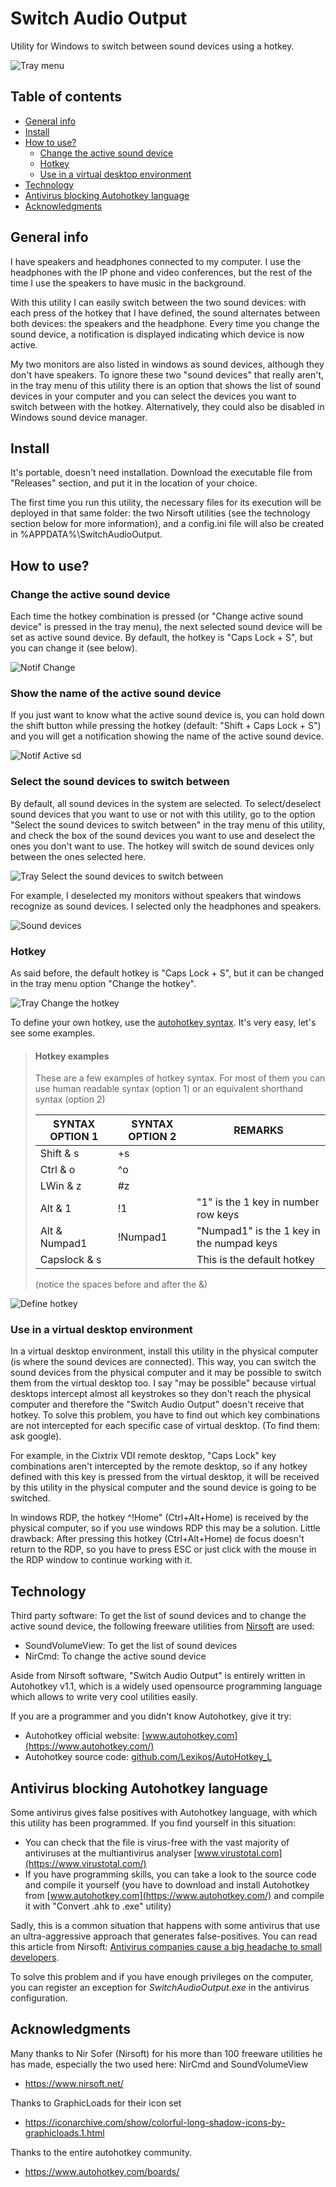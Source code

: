 # Switch Audio Output
Utility for Windows to switch between sound devices using a hotkey.

![Tray menu](https://user-images.githubusercontent.com/94808889/203303050-b216bae4-3942-4b2f-928b-6a0521f585f7.png)

## Table of contents
* [General info](#general-info)
* [Install](#install)
* [How to use?](#how-to-use)
  * [Change the active sound device](#change-the-active-sound-device)
  * [Hotkey](#hotkey)
  * [Use in a virtual desktop environment](#use-in-a-virtual-desktop-environment)
* [Technology](#technology)
* [Antivirus blocking Autohotkey language](#antivirus-blocking-autohotkey-language)
* [Acknowledgments](#acknowledgments)

## General info

I have speakers and headphones connected to my computer. I use the headphones with the IP phone and video conferences, but the rest of the time I use the speakers to have music in the background.

With this utility I can easily switch between the two sound devices: with each press of the hotkey that I have defined, the sound alternates between both devices: the speakers and the headphone. Every time you change the sound device, a notification is displayed indicating which device is now active.

My two monitors are also listed in windows as sound devices, although they don't have speakers. To ignore these two "sound devices" that really aren't, in the tray menu of this utility there is an option that shows the list of sound devices in your computer and you can select the devices you want to switch between with the hotkey. Alternatively, they could also be disabled in Windows sound device manager.

## Install

It's portable, doesn't need installation. Download the executable file from "Releases" section, and put it in the location of your choice.

The first time you run this utility, the necessary files for its execution will be deployed in that same folder: the two Nirsoft utilities (see the technology section below for more information), and a config.ini file will also be created in %APPDATA%\SwitchAudioOutput.

## How to use?

### Change the active sound device

Each time the hotkey combination is pressed (or "Change active sound device" is pressed in the tray menu), the next selected sound device will be set as active sound device. By default, the hotkey is "Caps Lock + S", but you can change it (see below).

![Notif Change](https://user-images.githubusercontent.com/94808889/203301779-94f78c8f-d2f8-41db-a463-0c56eb7fe018.png)

### Show the name of the active sound device

If you just want to know what the active sound device is, you can hold down the shift button while pressing the hotkey (default: "Shift + Caps Lock + S") and you will get a notification showing the name of the active sound device.

![Notif Active sd](https://user-images.githubusercontent.com/94808889/203301907-cdf20932-e5af-4662-8196-65194015f30f.png)

### Select the sound devices to switch between

By default, all sound devices in the system are selected. To select/deselect sound devices that you want to use or not with this utility, go to the option "Select the sound devices to switch between" in the tray menu of this utility, and check the box of the sound devices you want to use and deselect the ones you don't want to use. The hotkey will switch de sound devices only between the ones selected here.

![Tray Select the sound devices to switch between](https://user-images.githubusercontent.com/94808889/203302158-38f41eaa-6e59-450d-9db9-2f6ed4f62d3a.png)

For example, I deselected my monitors without speakers that windows recognize as sound devices. I selected only the headphones and speakers.

![Sound devices](https://user-images.githubusercontent.com/94808889/199062810-57226455-fa54-4e30-9a52-e15f8bc8b285.png)

### Hotkey

As said before, the default hotkey is "Caps Lock + S", but it can be changed in the tray menu option "Change the hotkey".

![Tray Change the hotkey](https://user-images.githubusercontent.com/94808889/203302327-0e2bae4f-fb3b-403b-8cb5-88b7597e32d3.png)

To define your own hotkey, use the [autohotkey syntax](https://www.autohotkey.com/docs/Hotkeys.htm). It's very easy, let's see some examples.

> #### Hotkey examples
> These are a few examples of hotkey syntax. For most of them you can use human readable syntax (option 1) or an equivalent shorthand syntax (option 2)
> 
> | SYNTAX OPTION 1 | SYNTAX OPTION 2 | REMARKS                                   |
> |-----------------|-----------------|-------------------------------------------|
> | Shift & s       | +s              |                                           |
> | Ctrl & o        | ^o              |                                           |
> | LWin & z        | #z              |                                           |
> | Alt & 1         | !1              | "1" is the 1 key in number row keys       |
> | Alt & Numpad1   | !Numpad1        | "Numpad1" is the 1 key in the numpad keys |
> | Capslock & s    |                 | This is the default hotkey                |
> 
> (notice the spaces before and after the &)

![Define hotkey](https://user-images.githubusercontent.com/94808889/199063058-19981aab-c182-422e-a3ea-e0ff7a15a42d.png)

### Use in a virtual desktop environment

In a virtual desktop environment, install this utility in the physical computer (is where the sound devices are connected). This way, you can switch the sound devices from the physical computer and it may be possible to switch them from the virtual desktop too. I say "may be possible" because virtual desktops intercept almost all keystrokes so they don't reach the physical computer and therefore the "Switch Audio Output" doesn't receive that hotkey. To solve this problem, you have to find out which key combinations are not intercepted for each specific case of virtual desktop. (To find them: ask google). 

For example, in the Cixtrix VDI remote desktop, "Caps Lock" key combinations aren't intercepted by the remote desktop, so if any hotkey defined with this key is pressed from the virtual desktop, it will be received by this utility in the physical computer and the sound device is going to be switched.

In windows RDP, the hotkey ^!Home" (Ctrl+Alt+Home) is received by the physical computer, so if you use windows RDP this may be a solution. Little drawback: After pressing this hotkey (Ctrl+Alt+Home) de focus doesn't return to the RDP, so you have to press ESC or just click with the mouse in the RDP window to continue working with it.

## Technology

Third party software: To get the list of sound devices and to change the active sound device, the following freeware utilities from [Nirsoft](https://www.nirsoft.net/) are used:
- SoundVolumeView: To get the list of sound devices
- NirCmd: To change the active sound device

Aside from Nirsoft software, "Switch Audio Output" is entirely written in Autohotkey v1.1, which is a widely used opensource programming language which allows to write very cool utilities easily.

If you are a programmer and you didn't know Autohotkey, give it try:
* Autohotkey official website: [www.autohotkey.com](https://www.autohotkey.com/)
* Autohotkey source code: [github.com/Lexikos/AutoHotkey_L](https://github.com/Lexikos/AutoHotkey_L/)

## Antivirus blocking Autohotkey language
Some antivirus gives false positives with Autohotkey language, with which this utility has been programmed. If you find yourself in this situation:
* You can check that the file is virus-free with the vast majority of antiviruses at the multiantivirus analyser [www.virustotal.com](https://www.virustotal.com/)
* If you have programming skills, you can take a look to the source code and compile it yourself (you have to download and install Autohotkey from [www.autohotkey.com](https://www.autohotkey.com/) and compile it with "Convert .ahk to .exe" utility)

Sadly, this is a common situation that happens with some antivirus that use an ultra-aggressive approach that generates false-positives. You can read this article from Nirsoft: [Antivirus companies cause a big headache to small developers](http://blog.nirsoft.net/2009/05/17/antivirus-companies-cause-a-big-headache-to-small-developers/).

To solve this problem and if you have enough privileges on the computer, you can register an exception for *SwitchAudioOutput.exe* in the antivirus configuration.

## Acknowledgments
Many thanks to Nir Sofer (Nirsoft) for his more than 100 freeware utilities he has made, especially the two used here: NirCmd and SoundVolumeView
- https://www.nirsoft.net/

Thanks to GraphicLoads for their icon set
- https://iconarchive.com/show/colorful-long-shadow-icons-by-graphicloads.1.html

Thanks to the entire autohotkey community.
- https://www.autohotkey.com/boards/
